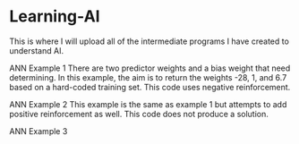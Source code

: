 # Learning-AI
This is where I will upload all of the intermediate programs I have created to understand AI.

ANN Example 1
There are two predictor weights and a bias weight that need determining. In this example, the aim is to return the weights -28, 1, and 6.7 based on a hard-coded training set.
This code uses negative reinforcement.

ANN Example 2
This example is the same as example 1 but attempts to add positive reinforcement as well. This code does not produce a solution.

ANN Example 3
